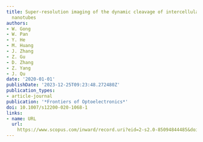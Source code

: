 ```yaml
---
title: Super-resolution imaging of the dynamic cleavage of intercellular tunneling
  nanotubes
authors:
- W. Gong
- W. Pan
- Y. He
- M. Huang
- J. Zhang
- Z. Gu
- D. Zhang
- Z. Yang
- J. Qu
date: '2020-01-01'
publishDate: '2023-12-25T09:23:48.272480Z'
publication_types:
- article-journal
publication: '*Frontiers of Optoelectronics*'
doi: 10.1007/s12200-020-1068-1
links:
- name: URL
  url: 
    https://www.scopus.com/inward/record.uri?eid=2-s2.0-85094844485&doi=10.1007%2fs12200-020-1068-1&partnerID=40&md5=c1a064c7b724f1e03842cdb80084b328
---
```


